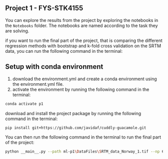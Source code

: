 
## Project 1 - FYS-STK4155

You can explore the results from the project by exploring the notebooks in the `Notebooks` folder. The notebooks are named according to the task they are solving.

if you want to run the final part of the project, that is comparing the different regression methods with bootstrap and k-fold cross validation on the SRTM data, you can run the following command in the terminal:


## Setup with conda environment
1. download the environment.yml and create a conda environment using the environment.yml file. 
2. activate the environment by running the following command in the terminal:
```bash
conda activate p1
```

download and install the project package by running the following command in the terminal:

```bash	
pip install git+https://github.com/javidaf/cuddly-guacamole.git
```

You can then run the following command in the terminal to run the final part of the project:

```bash
python __main__.py --path ml-p1\DataFiles\SRTM_data_Norway_1.tif --np 60 --degree 12 --scaling standard --lambda_ridge 0.1 --alpha_lasso 0.00158
```


